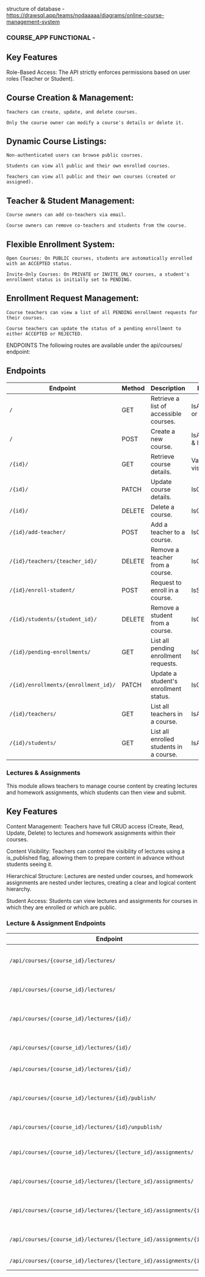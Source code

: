 structure of database - https://drawsql.app/teams/nodaaaaa/diagrams/online-course-management-system



### COURSE_APP FUNCTIONAL - 
## Key Features

Role-Based Access: The API strictly enforces permissions based on user roles (Teacher or Student).

## Course Creation & Management:

    Teachers can create, update, and delete courses.

    Only the course owner can modify a course's details or delete it.

## Dynamic Course Listings:

    Non-authenticated users can browse public courses.

    Students can view all public and their own enrolled courses.

    Teachers can view all public and their own courses (created or assigned).

## Teacher & Student Management:

    Course owners can add co-teachers via email.

    Course owners can remove co-teachers and students from the course.

## Flexible Enrollment System:

    Open Courses: On PUBLIC courses, students are automatically enrolled with an ACCEPTED status.

    Invite-Only Courses: On PRIVATE or INVITE_ONLY courses, a student's enrollment status is initially set to PENDING.

## Enrollment Request Management:

    Course teachers can view a list of all PENDING enrollment requests for their courses.

    Course teachers can update the status of a pending enrollment to either ACCEPTED or REJECTED.


ENDPOINTS
The following routes are available under the api/courses/ endpoint:

## Endpoints

| Endpoint                        | Method | Description                                          | Permissions                 |
|---------------------------------|--------|------------------------------------------------------|-------------------------------|
| `/`                             | GET    | Retrieve a list of accessible courses.               | IsAuthenticated, or none     |
| `/`                             | POST   | Create a new course.                                | IsAuthenticated & IsTeacher   |
| `/{id}/`                        | GET    | Retrieve course details.                            | Varies by role & visibility   |
| `/{id}/`                        | PATCH  | Update course details.                              | IsCourseOwner                 |
| `/{id}/`                        | DELETE | Delete a course.                                    | IsCourseOwner                 |
| `/{id}/add-teacher/`            | POST   | Add a teacher to a course.                          | IsCourseOwner                 |
| `/{id}/teachers/{teacher_id}/`  | DELETE | Remove a teacher from a course.                     | IsCourseOwner                 |
| `/{id}/enroll-student/`         | POST   | Request to enroll in a course.                      | IsStudent                     |
| `/{id}/students/{student_id}/`  | DELETE | Remove a student from a course.                     | IsCourseTeacher               |
| `/{id}/pending-enrollments/`    | GET    | List all pending enrollment requests.               | IsCourseTeacher               |
| `/{id}/enrollments/{enrollment_id}/` | PATCH | Update a student's enrollment status.           | IsCourseTeacher               |
| `/{id}/teachers/`               | GET    | List all teachers in a course.                      | IsAuthenticated               |
| `/{id}/students/`               | GET    | List all enrolled students in a course.             | IsAuthenticated               |



### Lectures & Assignments
This module allows teachers to manage course content by creating lectures and homework assignments, which students can then view and submit.

## Key Features

Content Management: Teachers have full CRUD access (Create, Read, Update, Delete) to lectures and homework assignments within their courses.

Content Visibility: Teachers can control the visibility of lectures using a is_published flag, allowing them to prepare content in advance without students seeing it.

Hierarchical Structure: Lectures are nested under courses, and homework assignments are nested under lectures, creating a clear and logical content hierarchy.

Student Access: Students can view lectures and assignments for courses in which they are enrolled or which are public.

### Lecture & Assignment Endpoints

| Endpoint | Method | Description | Permissions |
|----------|--------|-------------|-------------|
| `/api/courses/{course_id}/lectures/` | GET | List all lectures for a specific course. | `IsEnrolledStudentOrCourseTeacher` |
| `/api/courses/{course_id}/lectures/` | POST | Create a new lecture for a course. | `IsCourseTeacher` |
| `/api/courses/{course_id}/lectures/{id}/` | GET | Retrieve details for a specific lecture. | `IsEnrolledStudentOrCourseTeacher` |
| `/api/courses/{course_id}/lectures/{id}/` | PATCH | Update a lecture's details. | `IsCourseTeacher` |
| `/api/courses/{course_id}/lectures/{id}/` | DELETE | Delete a lecture. | `IsCourseTeacher` |
| `/api/courses/{course_id}/lectures/{id}/publish/` | POST | Publish a lecture, making it visible to students. | `IsCourseTeacher` |
| `/api/courses/{course_id}/lectures/{id}/unpublish/` | POST | Unpublish a lecture. | `IsCourseTeacher` |
| `/api/courses/{course_id}/lectures/{lecture_id}/assignments/` | GET | List all assignments for a specific lecture. | `IsEnrolledStudentOrCourseTeacher` |
| `/api/courses/{course_id}/lectures/{lecture_id}/assignments/` | POST | Create a new assignment for a lecture. | `IsCourseTeacher` |
| `/api/courses/{course_id}/lectures/{lecture_id}/assignments/{id}/` | GET | Retrieve details for a specific assignment. | `IsEnrolledStudentOrCourseTeacher` |
| `/api/courses/{course_id}/lectures/{lecture_id}/assignments/{id}/` | PATCH | Update an assignment's details. | `IsCourseTeacher` |
| `/api/courses/{course_id}/lectures/{lecture_id}/assignments/{id}/` | DELETE | Delete an assignment. | `IsCourseTeacher` |



